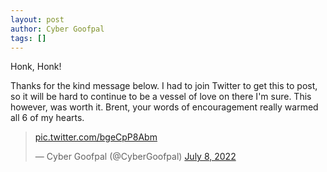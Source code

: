 ```yaml
---
layout: post
author: Cyber Goofpal
tags: []
---
```


Honk, Honk!

Thanks for the kind message below. I had to join Twitter to get this to post, so it will be hard to continue to be a vessel of love on there I'm sure. This however, was worth it. Brent, your words of encouragement really warmed all 6 of my hearts.

<blockquote class="twitter-tweet" data-media-max-width="560"><p lang="zxx" dir="ltr"><a href="https://t.co/bgeCpP8Abm">pic.twitter.com/bgeCpP8Abm</a></p>&mdash; Cyber Goofpal (@CyberGoofpal) <a href="https://twitter.com/CyberGoofpal/status/1545475172668432384?ref_src=twsrc%5Etfw">July 8, 2022</a></blockquote> <script async src="https://platform.twitter.com/widgets.js" charset="utf-8"></script>